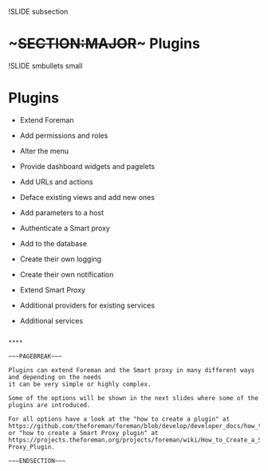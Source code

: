 !SLIDE subsection
# ~~~SECTION:MAJOR~~~ Plugins

!SLIDE smbullets small
# Plugins

* Extend Foreman
 * Add permissions and roles
 * Alter the menu 
 * Provide dashboard widgets and pagelets
 * Add URLs and actions
 * Deface existing views and add new ones
 * Add parameters to a host
 * Authenticate a Smart proxy
 * Add to the database
 * Create their own logging
 * Create their own notification

* Extend Smart Proxy
 * Additional providers for existing services
 * Additional services

~~~SECTION:handouts~~~

****

~~~PAGEBREAK~~~

Plugins can extend Foreman and the Smart proxy in many different ways and depending on the needs
it can be very simple or highly complex.

Some of the options will be shown in the next slides where some of the plugins are introduced.

For all options have a look at the "how to create a plugin" at https://github.com/theforeman/foreman/blob/develop/developer_docs/how_to_create_a_plugin.asciidoc
or "how to create a Smart Proxy plugin" at https://projects.theforeman.org/projects/foreman/wiki/How_to_Create_a_Smart-Proxy_Plugin.

~~~ENDSECTION~~~
